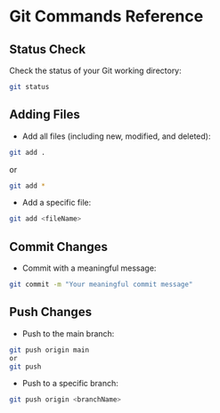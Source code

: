 # Git Commands Reference

## Status Check
Check the status of your Git working directory:
```bash
git status
````

## Adding Files

* Add all files (including new, modified, and deleted):

```bash
git add .
```

or

```bash
git add *
```

* Add a specific file:

```bash
git add <fileName>
```

## Commit Changes

* Commit with a meaningful message:

```bash
git commit -m "Your meaningful commit message"
```

## Push Changes

* Push to the main branch:

```bash
git push origin main
or
git push
```

* Push to a specific branch:

```bash
git push origin <branchName>
```



